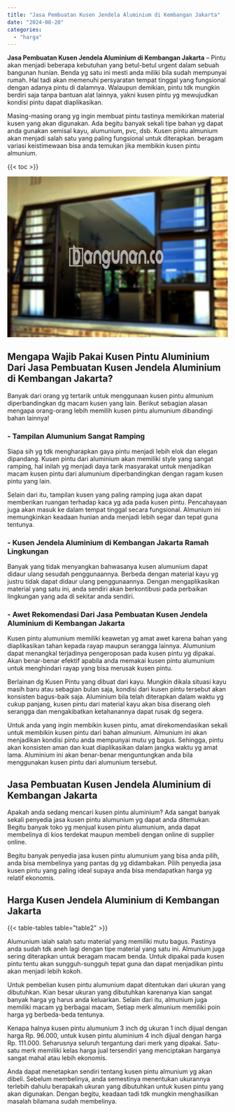 ```yaml
---
title: "Jasa Pembuatan Kusen Jendela Aluminium di Kembangan Jakarta"
date: "2024-08-20"
categories: 
  - "harga"
---
```


**Jasa Pembuatan Kusen Jendela Aluminium di Kembangan Jakarta** – Pintu akan menjadi beberapa kebutuhan yang betul-betul urgent dalam sebuah bangunan hunian. Benda yg satu ini mesti anda miliki bila sudah mempunyai rumah. Hal tadi akan memenuhi persyaratan tempat tinggal yang fungsional dengan adanya pintu di dalamnya. Walaupun demikian, pintu tdk mungkin berdiri saja tanpa bantuan alat lainnya, yakni kusen pintu yg mewujudkan kondisi pintu dapat diaplikasikan.

Masing-masing orang yg ingin membuat pintu tastinya memikirkan material kusen yang akan digunakan. Ada begitu banyak sekali tipe bahan yg dapat anda gunakan semisal kayu, alumunium, pvc, dsb. Kusen pintu almunium akan menjadi salah satu yang paling fungsional untuk diterapkan. beragam variasi keistimewaan bisa anda temukan jika membikin kusen pintu almunium.

{{< toc >}}

![Jasa Pembuatan Kusen Jendela Aluminium di Kembangan Jakarta](/images/harga-kusen-jendela-alumunium-11.png)

## Mengapa Wajib Pakai Kusen Pintu Aluminium Dari Jasa Pembuatan Kusen Jendela Aluminium di Kembangan Jakarta?

Banyak dari orang yg tertarik untuk menggunaan kusen pintu almunium diperbandingkan dg macam kusen yang lain. Berikut sebagian alasan mengapa orang-orang lebih memilih kusen pintu alumunium dibandingi bahan lainnya!

### \- Tampilan Alumunium Sangat Ramping

Siapa sih yg tdk mengharapkan gaya pintu menjadi lebih elok dan elegan dipandang. Kusen pintu dari aluminium akan memiliki style yang sangat ramping, hal inilah yg menjadi daya tarik masyarakat untuk menjadikan macam kusen pintu dari alumunium diperbandingkan dengan ragam kusen pintu yang lain.

Selain dari itu, tampilan kusen yang paling ramping juga akan dapat memberikan ruangan terhadap kaca yg ada pada kusen pintu. Pencahayaan juga akan masuk ke dalam tempat tinggal secara fungsional. Almunium ini memungkinkan keadaan hunian anda menjadi lebih segar dan tepat guna tentunya.

### \- Kusen Jendela Aluminium di Kembangan Jakarta Ramah Lingkungan

Banyak yang tidak menyangkan bahwasanya kusen alumunium dapat didaur ulang sesudah penggunaannya. Berbeda dengan material kayu yg justru tidak dapat didaur ulang penggunaannya. Dengan mengaplikasikan material yang satu ini, anda sendiri akan berkontibusi pada perbaikan lingkungan yang ada di sekitar anda sendiri.

### \- Awet Rekomendasi Dari Jasa Pembuatan Kusen Jendela Aluminium di Kembangan Jakarta

Kusen pintu alumunium memiliki keawetan yg amat awet karena bahan yang diaplikasikan tahan kepada rayap maupun serangga lainnya. Alumunium dapat menangkal terjadinya pengeroposan pada kusen pintu yg dipakai. Akan benar-benar efektif apabila anda memakai kusen pintu alumunium untuk menghindari rayap yang bisa merusak kusen pintu.

Berlainan dg Kusen Pintu yang dibuat dari kayu. Mungkin dikala situasi kayu masih baru atau sebagian bulan saja, kondisi dari kusen pintu tersebut akan konsisten bagus-baik saja. Aluminium bila telah diterapkan dalam waktu yg cukup panjang, kusen pintu dari material kayu akan bisa diserang oleh serangga dan mengakibatkan ketahanannya dapat rusak dg segera.

Untuk anda yang ingin membikin kusen pintu, amat direkomendasikan sekali untuk membikin kusen pintu dari bahan almunium. Almunium ini akan menjadikan kondisi pintu anda mempunyai mutu yg bagus. Sehingga, pintu akan konsisten aman dan kuat diaplikasikan dalam jangka waktu yg amat lama. Aluminium ini akan benar-benar menguntungkan anda bila menggunakan kusen pintu dari alumunium tersebut.

## Jasa Pembuatan Kusen Jendela Aluminium di Kembangan Jakarta

Apakah anda sedang mencari kusen pintu aluminium? Ada sangat banyak sekali penyedia jasa kusen pintu alumunium yg dapat anda ditemukan. Begitu banyak toko yg menjual kusen pintu alumunium, anda dapat membelinya di kios terdekat maupun membeli dengan online di supplier online.

Begitu banyak penyedia jasa kusen pintu alumunium yang bisa anda pilih, anda bisa membelinya yang pantas dg yg didambakan. Pilih penyedia jasa kusen pintu yang paling ideal supaya anda bisa mendapatkan harga yg relatif ekonomis.

## Harga Kusen Jendela Aluminium di Kembangan Jakarta

{{< table-tables table="table2" >}}

Alumunium ialah salah satu material yang memiliki mutu bagus. Pastinya anda sudah tdk aneh lagi dengan tipe material yang satu ini. Almunium juga sering diterapkan untuk beragam macam benda. Untuk dipakai pada kusen pintu tentu akan sungguh-sungguh tepat guna dan dapat menjadikan pintu akan menjadi lebih kokoh.

Untuk pembelian kusen pintu alumunium dapat ditentukan dari ukuran yang dibutuhkan. Kian besar ukuran yang dibutuhkan karenanya kian sangat banyak harga yg harus anda keluarkan. Selain dari itu, almunium juga memiliki macam yg berbagai macam, Setiap merk almunium memiliki poin harga yg berbeda-beda tentunya.

Kenapa halnya kusen pintu alumunium 3 inch dg ukuran 1 inch dijual dengan harga Rp. 96.000, untuk kusen pintu aluminium 4 inch dijual dengan harga Rp. 111.000. Seharusnya seluruh tergantung dari merk yang dipakai. Satu-satu merk memiliki kelas harga jual tersendiri yang menciptakan harganya sangat mahal atau lebih ekonomis.

Anda dapat menetapkan sendiri tentang kusen pintu almunium yg akan dibeli. Sebelum membelinya, anda semestinya menentukan ukurannya terlebih dahulu berapakah ukuran yang dibutuhkan untuk kusen pintu yang akan digunakan. Dengan begitu, keadaan tadi tdk mungkin menghasilkan masalah bilamana sudah membelinya.
